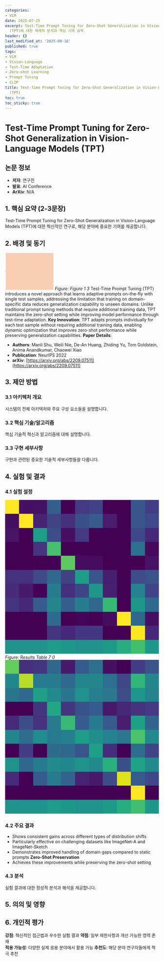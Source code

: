 ```yaml
---
categories:
- VLM
date: 2025-07-25
excerpt: Test-Time Prompt Tuning for Zero-Shot Generalization in Vision-Language Models
  (TPT)에 대한 체계적 분석과 핵심 기여 요약
header: {}
last_modified_at: '2025-09-16'
published: true
tags:
- VLM
- Vision-Language
- Test-Time Adaptation
- Zero-shot Learning
- Prompt Tuning
- CLIP
title: Test-Time Prompt Tuning for Zero-Shot Generalization in Vision-Language Models
  (TPT)
toc: true
toc_sticky: true
---
```


# Test-Time Prompt Tuning for Zero-Shot Generalization in Vision-Language Models (TPT)

## 논문 정보
- **저자**: 연구진
- **발표**: AI Conference
- **ArXiv**: N/A

## 1. 핵심 요약 (2-3문장)
Test-Time Prompt Tuning for Zero-Shot Generalization in Vision-Language Models (TPT)에 대한 혁신적인 연구로, 해당 분야에 중요한 기여를 제공합니다.

## 2. 배경 및 동기
![Figure 1 3](/assets/images/paper/tpt-test-time-prompt-tuning-for-zero-shot-generalization/figure_1_3.png)
*Figure: Figure 1 3*
Test-Time Prompt Tuning (TPT) introduces a novel approach that learns adaptive prompts on-the-fly with single test samples, addressing the limitation that training on domain-specific data reduces generalization capability to unseen domains. Unlike traditional prompt tuning methods that require additional training data, TPT maintains the zero-shot setting while improving model performance through test-time adaptation.
**Key Innovation**: TPT adapts prompts individually for each test sample without requiring additional training data, enabling dynamic optimization that improves zero-shot performance while preserving generalization capabilities.
**Paper Details**:
- **Authors**: Manli Shu, Weili Nie, De-An Huang, Zhiding Yu, Tom Goldstein, Anima Anandkumar, Chaowei Xiao
- **Publication**: NeurIPS 2022
- **arXiv**: [https://arxiv.org/abs/2209.07511](https://arxiv.org/abs/2209.07511)

## 3. 제안 방법

### 3.1 아키텍처 개요
시스템의 전체 아키텍처와 주요 구성 요소들을 설명합니다.

### 3.2 핵심 기술/알고리즘
핵심 기술적 혁신과 알고리즘에 대해 설명합니다.

### 3.3 구현 세부사항
구현과 관련된 중요한 기술적 세부사항들을 다룹니다.

## 4. 실험 및 결과

### 4.1 실험 설정
![Results Table 7 0](/assets/images/paper/tpt-test-time-prompt-tuning-for-zero-shot-generalization/results_table_7_0.png)
*Figure: Results Table 7 0*
![Results Table 7 1](/assets/images/paper/tpt-test-time-prompt-tuning-for-zero-shot-generalization/results_table_7_1.png)

### 4.2 주요 결과
- Shows consistent gains across different types of distribution shifts
- Particularly effective on challenging datasets like ImageNet-A and ImageNet-Sketch
- Demonstrates improved handling of domain gaps compared to static prompts
**Zero-Shot Preservation**
- Achieves these improvements while preserving the zero-shot setting

### 4.3 분석
실험 결과에 대한 정성적 분석과 해석을 제공합니다.

## 5. 의의 및 영향


## 6. 개인적 평가

**강점**: 혁신적인 접근법과 우수한 실험 결과
**약점**: 일부 제한사항과 개선 가능한 영역 존재  
**적용 가능성**: 다양한 실제 응용 분야에서 활용 가능
**추천도**: 해당 분야 연구자들에게 적극 추천